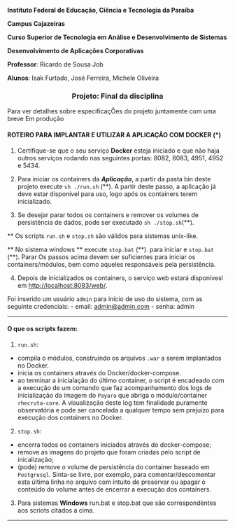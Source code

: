 **Instituto Federal de Educação, Ciência e Tecnologia da Paraíba**

**Campus Cajazeiras**

**Curso Superior de Tecnologia em Análise e Desenvolvimento de Sistemas**

**Desenvolvimento de Aplicações Corporativas**

**Professor**: Ricardo de Sousa Job

**Alunos**: Isak Furtado, José Ferreira, Michele Oliveira

<h3 align="center">
  Projeto: Final da disciplina
</h3>

Para ver detalhes sobre especificaçÕes do projeto juntamente com uma breve
 Em produção



#### ROTEIRO PARA IMPLANTAR E UTILIZAR A APLICAÇÃO COM DOCKER (*)




1. Certifique-se que o seu serviço **Docker** esteja iniciado e que não haja outros serviços rodando nas seguintes portas: 8082, 8083, 4951, 4952 e 5434.

2. Para iniciar os containers da ***Aplicação***, a partir da pasta bin deste projeto execute `sh ./run.sh` (\*\*). A partir deste passo, a aplicação já deve estar disponível para uso, logo após os containers terem inicializado.

3. Se desejar parar todos os containers e remover os volumes de persistência de dados, pode ser executado `sh ./stop.sh`(\*\*).

  \*\* Os scripts `run.sh` e `stop.sh` são válidos para sistemas unix-like.

** No sistema windows **
execute `stop.bat` (\*\*). para iniciar e  `stop.bat` (\*\*). Parar
  Os passos acima devem ser suficientes para iniciar os containers/módulos, bem como aqueles responsáveis pela persistência.

4. Depois de inicializados os containers, o serviço web estará disponívesl em [http://localhost:8083/web/](http://localhost:8083/web/).

  Foi inserido um usuário `admin` para início de uso do sistema, com as seguinte credenciais:
    - email: admin@admin.com
    - senha: admin
<hr>

#### O que os scripts fazem:


1. `run.sh`:
  - compila o módulos, construindo os arquivos `.war` a serem implantados no Docker.
  - inicia os containers através do Docker/docker-compose.
  - ao terminar a inicialação do último container, o script é encadeado com a execução de um comando que faz acompanhamento dos logs de inicialização da imagem do `Payara` que abriga o módulo/container `rhecruta-core`. A visualização deste log tem finalidade puramente observatória e pode ser cancelada a qualquer tempo sem prejuízo para execução dos containers no Docker.

2. `stop.sh`:
  - encerra todos os containers iniciados através do docker-compose;
  - remove as imagens do projeto que foram criadas pelo script de inicalização;
  - (pode) remove o volume de persistência do container baseado em `Postgresql`. Sinta-se livre, por exemplo, para comentar/descomentar esta última linha no arquivo com intuito de preservar ou apagar o conteúdo do volume antes de encerrar a execução dos containers.
3. Para sistemas **Windows** run.bat e stop.bat que são correspondèntes aos scriots citados a cima.

<hr>

 

